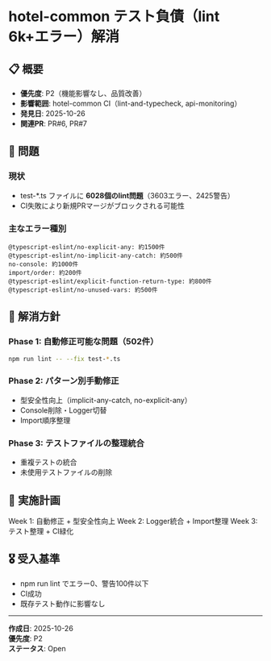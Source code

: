 # hotel-common テスト負債（lint 6k+エラー）解消

## 📋 概要

- **優先度**: P2（機能影響なし、品質改善）
- **影響範囲**: hotel-common CI（lint-and-typecheck, api-monitoring）
- **発見日**: 2025-10-26
- **関連PR**: PR#6, PR#7

## 🚨 問題

### 現状
- test-*.ts ファイルに **6028個のlint問題**（3603エラー、2425警告）
- CI失敗により新規PRマージがブロックされる可能性

### 主なエラー種別
```
@typescript-eslint/no-explicit-any: 約1500件
@typescript-eslint/no-implicit-any-catch: 約500件
no-console: 約1000件
import/order: 約200件
@typescript-eslint/explicit-function-return-type: 約800件
@typescript-eslint/no-unused-vars: 約500件
```

## 🎯 解消方針

### Phase 1: 自動修正可能な問題（502件）
```bash
npm run lint -- --fix test-*.ts
```

### Phase 2: パターン別手動修正
- 型安全性向上（implicit-any-catch, no-explicit-any）
- Console削除・Logger切替
- Import順序整理

### Phase 3: テストファイルの整理統合
- 重複テストの統合
- 未使用テストファイルの削除

## 📅 実施計画

Week 1: 自動修正 + 型安全性向上
Week 2: Logger統合 + Import整理
Week 3: テスト整理 + CI緑化

## 🎖️ 受入基準

- npm run lint でエラー0、警告100件以下
- CI成功
- 既存テスト動作に影響なし

---

**作成日**: 2025-10-26  
**優先度**: P2  
**ステータス**: Open
